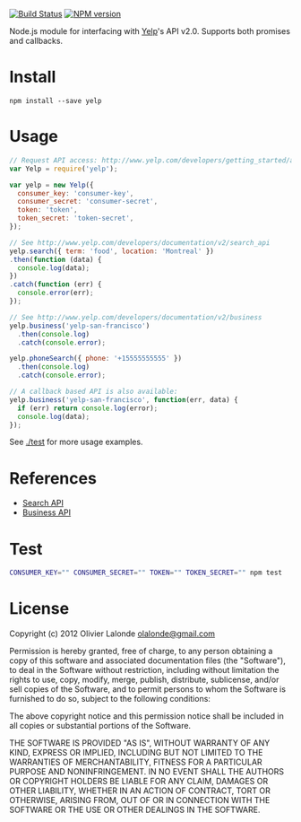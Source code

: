 [![Build Status](https://travis-ci.org/olalonde/node-yelp.svg?branch=master)](https://travis-ci.org/olalonde/node-yelp) [![NPM version](https://badge.fury.io/js/yelp.png)](http://badge.fury.io/js/yelp)

Node.js module for interfacing with [Yelp](http://www.yelp.com)'s API
v2.0. Supports both promises and callbacks.

# Install

```
npm install --save yelp
```

# Usage

```javascript
// Request API access: http://www.yelp.com/developers/getting_started/api_access
var Yelp = require('yelp');

var yelp = new Yelp({
  consumer_key: 'consumer-key',
  consumer_secret: 'consumer-secret',
  token: 'token',
  token_secret: 'token-secret',
});

// See http://www.yelp.com/developers/documentation/v2/search_api
yelp.search({ term: 'food', location: 'Montreal' })
.then(function (data) {
  console.log(data);
})
.catch(function (err) {
  console.error(err);
});

// See http://www.yelp.com/developers/documentation/v2/business
yelp.business('yelp-san-francisco')
  .then(console.log)
  .catch(console.error);

yelp.phoneSearch({ phone: '+15555555555' })
  .then(console.log)
  .catch(console.error);

// A callback based API is also available:
yelp.business('yelp-san-francisco', function(err, data) {
  if (err) return console.log(error);
  console.log(data);
});
```

See [./test](./test) for more usage examples.

# References

- [Search API](http://www.yelp.com/developers/documentation/v2/search_api)
- [Business API](http://www.yelp.com/developers/documentation/v2/business)

# Test

```bash
CONSUMER_KEY="" CONSUMER_SECRET="" TOKEN="" TOKEN_SECRET="" npm test
```

# License

Copyright (c) 2012 Olivier Lalonde <olalonde@gmail.com>

Permission is hereby granted, free of charge, to any person obtaining a
copy of this software and associated documentation files (the
"Software"), to deal in the Software without restriction, including
without limitation the rights to use, copy, modify, merge, publish,
distribute, sublicense, and/or sell copies of the Software, and to
permit persons to whom the Software is furnished to do so, subject to
the following conditions:

The above copyright notice and this permission notice shall be included
in all copies or substantial portions of the Software.

THE SOFTWARE IS PROVIDED "AS IS", WITHOUT WARRANTY OF ANY KIND, EXPRESS
OR IMPLIED, INCLUDING BUT NOT LIMITED TO THE WARRANTIES OF
MERCHANTABILITY, FITNESS FOR A PARTICULAR PURPOSE AND NONINFRINGEMENT.
IN NO EVENT SHALL THE AUTHORS OR COPYRIGHT HOLDERS BE LIABLE FOR ANY
CLAIM, DAMAGES OR OTHER LIABILITY, WHETHER IN AN ACTION OF CONTRACT,
TORT OR OTHERWISE, ARISING FROM, OUT OF OR IN CONNECTION WITH THE
SOFTWARE OR THE USE OR OTHER DEALINGS IN THE SOFTWARE.
